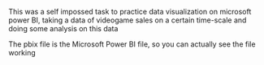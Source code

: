 This was a self impossed task to practice data visualization on microsoft power BI, taking a data of videogame sales on a certain time-scale and doing some analysis on this data

The pbix file is the Microsoft Power BI file, so you can actually see the file working 
